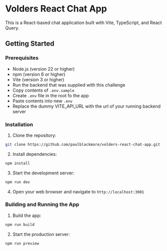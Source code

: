 # Volders React Chat App

This is a React-based chat application built with Vite, TypeScript, and React Query.

## Getting Started

### Prerequisites

- Node.js (version 22 or higher)
- npm (version 6 or higher)
- Vite (version 3 or higher)
- Run the backend that was supplied with this challenge
- Copy contents of `.env.sample`
- Create `.env` file in the root fo the app
- Paste contents into new `.env`
- Replace the dummy VITE_API_URL with the url of your running backend server

### Installation

1. Clone the repository:

```bash
git clone https://github.com/paulblackmore/volders-react-chat-app.git
```

2. Install dependencies:

```bash
npm install
```

3. Start the development server:

```bash
npm run dev
```

4. Open your web browser and navigate to
   `http://localhost:3001`

### Building and Running the App

1. Build the app:

```bash
npm run build
```

2. Start the production server:

```bash
npm run preview
```
